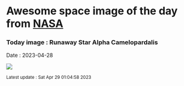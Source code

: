 
# Awesome space image of the day from [NASA](https://api.nasa.gov/)

### Today image : Runaway Star Alpha Camelopardalis
Date : 2023-04-28

![](https://apod.nasa.gov/apod/image/2304/AlphaCamelopardis_s1024.png)

<small>Latest update : Sat Apr 29 01:04:58 2023</small>
        